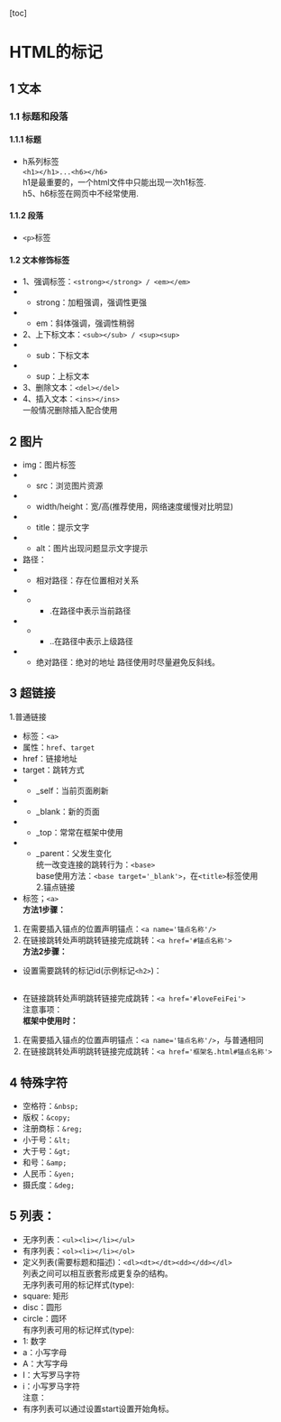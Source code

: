 [toc]
# HTML的标记
## 1 文本
### 1.1 标题和段落
#### 1.1.1 标题
- h系列标签<br>
    `<h1></h1>...<h6></h6>`
    <br>h1是最重要的，一个html文件中只能出现一次h1标签.
    <br>h5、h6标签在网页中不经常使用.
#### 1.1.2 段落
- `<p>`标签

#### 1.2 文本修饰标签
- 1、强调标签：`<strong></strong> / <em></em>`
- - strong：加粗强调，强调性更强
- - em：斜体强调，强调性稍弱
- 2、上下标文本：`<sub></sub> / <sup><sup>`
- - sub：下标文本
- - sup：上标文本
- 3、删除文本：`<del></del>`
- 4、插入文本：`<ins></ins>`
<br>一般情况删除插入配合使用

## 2 图片
- img：图片标签
- - src：浏览图片资源
- - width/height：宽/高(推荐使用，网络速度缓慢对比明显)
- - title：提示文字
- - alt：图片出现问题显示文字提示
- 路径：
- - 相对路径：存在位置相对关系
- - - .在路径中表示当前路径
- - - ..在路径中表示上级路径
- - 绝对路径：绝对的地址
路径使用时尽量避免反斜线。

## 3 超链接
1.普通链接
- 标签：`<a>`
- 属性：`href`、`target`
- href：链接地址
- target：跳转方式
- - _self：当前页面刷新
- - _blank：新的页面
- - _top：常常在框架中使用
- - _parent：父发生变化<br>
统一改变连接的跳转行为：`<base>`<br>
base使用方法：`<base target='_blank'>`，在`<title>`标签使用<br>
2.锚点链接
- 标签；`<a>`<br>
**方法1步骤：**
1. 在需要插入锚点的位置声明锚点：`<a name='锚点名称'/>`
2. 在链接跳转处声明跳转链接完成跳转：`<a href='#锚点名称'>`<br>
**方法2步骤：**
* 设置需要跳转的标记id(示例标记`<h2>`)：<h2 id='loveFeiFei'>
* 在链接跳转处声明跳转链接完成跳转：`<a href='#loveFeiFei'>`<br>
注意事项：<br>
**框架中使用时：**
1. 在需要插入锚点的位置声明锚点：`<a name='锚点名称'/>`，与普通相同
2. 在链接跳转处声明跳转链接完成跳转：`<a href='框架名.html#锚点名称'>`<br>

## 4 特殊字符
- 空格符：`&nbsp;`
- 版权：`&copy;`
- 注册商标：`&reg;`
- 小于号：`&lt;`
- 大于号：`&gt;`
- 和号：`&amp;`
- 人民币：`&yen;`
- 摄氏度：`&deg;`

## 5 列表：
- 无序列表：`<ul><li></li></ul>`
- 有序列表：`<ol><li></li></ol>`
- 定义列表(需要标题和描述)：`<dl><dt></dt><dd></dd></dl>`<br>
列表之间可以相互嵌套形成更复杂的结构。<br>
无序列表可用的标记样式(type):
- square: 矩形
- disc：圆形
- circle：圆环<br>
有序列表可用的标记样式(type):
- 1: 数字
- a：小写字母
- A：大写字母
- I：大写罗马字符
- i：小写罗马字符<br>
注意：
- 有序列表可以通过设置start设置开始角标。
